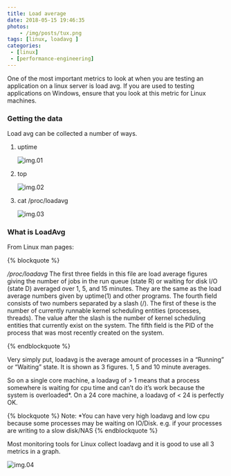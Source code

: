 ```yaml
---
title: Load average
date: 2018-05-15 19:46:35
photos: 
	- /img/posts/tux.png
tags: [linux, loadavg ]
categories:
 - [linux]
 - [performance-engineering]
---
```



One of the most important metrics to look at when you are testing an application on a linux server is load avg. If you are used to testing applications on Windows, ensure that you look at this metric for Linux machines.

<!--more-->

### Getting the data

Load avg can be collected a number of ways.

1. uptime

   ![img.01](uptime.png)

2. top

   ![img.02](top.png)

3. cat /proc/loadavg

   ![img.03](proc.png)

### What is LoadAvg

From Linux man pages:

{% blockquote %}

*/proc/loadavg*
              The first three fields in this file are load average figures
              giving the number of jobs in the run queue (state R) or
              waiting for disk I/O (state D) averaged over 1, 5, and 15
              minutes.  They are the same as the load average numbers given
              by uptime(1) and other programs.  The fourth field consists of
              two numbers separated by a slash (/).  The first of these is
              the number of currently runnable kernel scheduling entities
              (processes, threads).  The value after the slash is the number
              of kernel scheduling entities that currently exist on the
              system.  The fifth field is the PID of the process that was
              most recently created on the system.

{% endblockquote %}


Very simply put, loadavg is the average amount of processes in a “Running” or “Waiting” state. It is shown as 3 figures. 1, 5 and 10 minute averages.

So on a single core machine, a loadavg of > 1 means that a process somewhere is waiting for cpu time and can’t do it’s work because the system is overloaded\*. On a 24 core machine, a loadavg of < 24 is perfectly OK.

{% blockquote %}
Note: \*You can have very high loadavg and low cpu because some processes may be waiting on IO/Disk. e.g. if your processes are writing to a slow disk/NAS
{% endblockquote %}


Most monitoring tools for Linux collect loadavg and it is good to use all 3 metrics in a graph.

![img.04](loadavg_zabbix.png)


